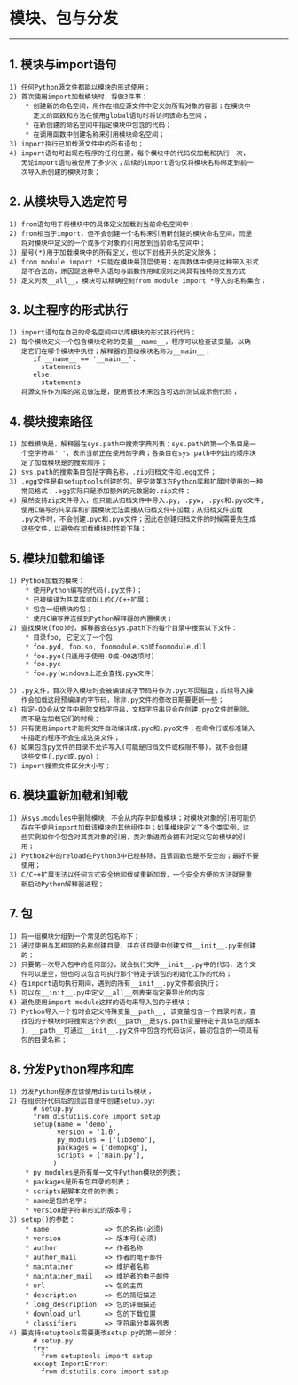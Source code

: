 # **模块、包与分发**
***

## **1. 模块与import语句**
    1) 任何Python源文件都能以模块的形式使用；
    2) 首次使用import加载模块时，将做3件事：
        * 创建新的命名空间，用作在相应源文件中定义的所有对象的容器；在模块中
          定义的函数和方法在使用global语句时将访问该命名空间；
        * 在新创建的命名空间中指定模块中包含的代码；
        * 在调用函数中创建名称来引用模块命名空间；
    3) import执行已加载源文件中的所有语句；
    4) import语句可出现在程序的任何位置，每个模块中的代码仅加载和执行一次，
       无论import语句被使用了多少次；后续的import语句仅将模块名称绑定到前一
       次导入所创建的模块对象；

## **2. 从模块导入选定符号**
    1) from语句用于将模块中的具体定义加载到当前命名空间中；
    2) from相当于import，但不会创建一个名称来引用新创建的模块命名空间，而是
       将对模块中定义的一个或多个对象的引用放到当前命名空间中；
    3) 星号(*)用于加载模块中的所有定义，但以下划线开头的定义除外；
    4) from module import *只能在模块最顶层使用；在函数体中使用这种带入形式
       是不合法的，原因是这种导入语句与函数作用域规则之间具有独特的交互方式
    5) 定义列表__all__，模块可以精确控制from module import *导入的名称集合；

## **3. 以主程序的形式执行**
    1) import语句在自己的命名空间中以库模块的形式执行代码；
    2) 每个模块定义一个包含模块名称的变量__name__，程序可以检查该变量，以确
       定它们在哪个模块中执行；解释器的顶级模块名称为__main__；
          if __name__ == '__main__':
            statements
          else:
            statements
       将源文件作为库的常见做法是，使用该技术来包含可选的测试或示例代码；

## **4. 模块搜索路径**
    1) 加载模块是，解释器在sys.path中搜索字典列表；sys.path的第一个条目是一
       个空字符串' '，表示当前正在使用的字典；各条目在sys.path中列出的顺序决
       定了加载模块是的搜索顺序；
    2) sys.path的搜索条目包括字典名称，.zip归档文件和.egg文件；
    3) .egg文件是由setuptools创建的包，是安装第3方Python库和扩展时使用的一种
       常见格式；.egg实际只是添加额外的元数据的.zip文件；
    4) 虽然支持zip文件导入，但只能从归档文件中导入.py, .pyw, .pyc和.pyo文件,
       使用C编写的共享库和扩展模块无法直接从归档文件中加载；从归档文件加载
       .py文件时，不会创建.pyc和.pyo文件；因此在创建归档文件的时候需要先生成
       这些文件，以避免在加载模块时性能下降；

## **5. 模块加载和编译**
    1) Python加载的模块：
        * 使用Python编写的代码(.py文件)；
        * 已被编译为共享库或DLL的C/C++扩展；
        * 包含一组模块的包；
        * 使用C编写并连接到Python解释器的内置模块；
    2) 查找模块(foo)时，解释器会在sys.path下的每个目录中搜索以下文件：
        * 目录foo, 它定义了一个包
        * foo.pyd, foo.so, foomodule.so或foomodule.dll
        * foo.pyo(只适用于使用-O或-OO选项时)
        * foo.pyc
        * foo.py(windows上还会查找.pyw文件)

    3) .py文件，首次导入模块时会被编译成字节码并作为.pyc写回磁盘；后续导入操
       作会加载这段预编译的字节码，除非.py文件的修改日期要更新一些；
    4) 指定-OO会从文件中删除文档字符串，文档字符串只会在创建.pyo文件时删除，
       而不是在加载它们的时候；
    5) 只有使用import才能将文件自动编译成.pyc和.pyo文件；在命令行或标准输入
       中指定的程序不会生成这类文件；
    6) 如果包含py文件的目录不允许写入(可能是归档文件或权限不够)，就不会创建
       这些文件(.pyc或.pyo)；
    7) import搜索文件区分大小写；

## **6. 模块重新加载和卸载**
    1) 从sys.modules中删除模块，不会从内存中卸载模块；对模块对象的引用可能仍
       存在于使用import加载该模块的其他组件中；如果模块定义了多个类实例，这
       些实例加你个包含对其类对象的引用，类对象进而会拥有对定义它的模块的引
       用；
    2) Python2中的reload在Python3中已经移除，且该函数也是不安全的；最好不要
       使用；
    3) C/C++扩展无法以任何方式安全地卸载或重新加载，一个安全方便的方法就是重
       新启动Python解释器进程；

## **7. 包**
    1) 将一组模块分组到一个常见的包名称下；
    2) 通过使用与其相同的名称创建目录，并在该目录中创建文件__init__.py来创建
       的；
    3) 只要第一次导入包中的任何部分，就会执行文件__init__.py中的代码，这个文
       件可以是空，但也可以包含可执行那个特定于该包的初始化工作的代码；
    4) 在import语句执行期间，遇到的所有__init__.py文件都会执行；
    5) 可以在__init__.py中定义__all__列表来指定要导出的内容；
    6) 避免使用import module这样的语句来导入包的子模块；
    7) Python导入一个包时会定义特殊变量__path__, 该变量包含一个目录列表，查
       找包的子模块时将搜索这个列表(__path__是sys.path变量特定于具体包的版本
       )，__path__可通过__init__.py文件中包含的代码访问，最初包含的一项具有
       包的目录名称；

## **8. 分发Python程序和库**
    1) 分发Python程序应该使用distutils模块；
    2) 在组织好代码后的顶层目录中创建setup.py:
          # setup.py
          from distutils.core import setup
          setup(name = 'demo', 
                version = '1.0', 
                py_modules = ['libdemo'], 
                packages = ['demopkg'], 
                scripts = ['main.py'], 
               )
        * py_modules是所有单一文件Python模块的列表；
        * packages是所有包目录的列表；
        * scripts是脚本文件的列表；
        * name是包的名字；
        * version是字符串形式的版本号；
    3) setup()的参数：
        * name              => 包的名称(必须)
        * version           => 版本号(必须)
        * author            => 作者名称
        * author_mail       => 作者的电子邮件
        * maintainer        => 维护者名称
        * maintainer_mail   => 维护者的电子邮件
        * url               => 包的主页
        * description       => 包的简短描述
        * long_description  => 包的详细描述
        * download_url      => 包的下载位置
        * classifiers       => 字符串分类器列表
    4) 要支持setuptools需要更改setup.py的第一部分：
          # setup.py
          try:
            from setuptools import setup
          except ImportError:
            from distutils.core import setup
